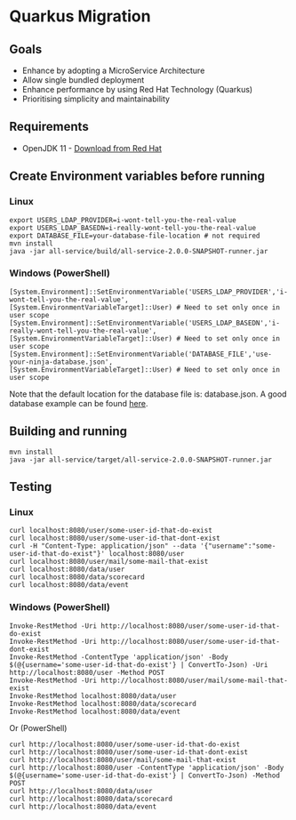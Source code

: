 # Quarkus Migration
## Goals
* Enhance by adopting a MicroService Architecture
* Allow single bundled deployment
* Enhance performance by using Red Hat Technology (Quarkus)
* Prioritising simplicity and maintainability

## Requirements
* OpenJDK 11 - [Download from Red Hat](https://developers.redhat.com/products/openjdk/download)

## Create Environment variables before running
### Linux
```shell script
export USERS_LDAP_PROVIDER=i-wont-tell-you-the-real-value
export USERS_LDAP_BASEDN=i-really-wont-tell-you-the-real-value
export DATABASE_FILE=your-database-file-location # not required
mvn install
java -jar all-service/build/all-service-2.0.0-SNAPSHOT-runner.jar
```

### Windows (PowerShell)
```shell script
[System.Environment]::SetEnvironmentVariable('USERS_LDAP_PROVIDER','i-wont-tell-you-the-real-value',
[System.EnvironmentVariableTarget]::User) # Need to set only once in user scope
[System.Environment]::SetEnvironmentVariable('USERS_LDAP_BASEDN','i-really-wont-tell-you-the-real-value',
[System.EnvironmentVariableTarget]::User) # Need to set only once in user scope
[System.Environment]::SetEnvironmentVariable('DATABASE_FILE','use-your-ninja-database.json',
[System.EnvironmentVariableTarget]::User) # Need to set only once in user scope
```

Note that the default location for the database file is: database.json. A good database example can be found 
[here](test-helper/src/main/resources/com/redhat/services/ninja/test/database.json).

## Building and running
```shell script
mvn install
java -jar all-service/target/all-service-2.0.0-SNAPSHOT-runner.jar
```

## Testing
### Linux
```shell script
curl localhost:8080/user/some-user-id-that-do-exist
curl localhost:8080/user/some-user-id-that-dont-exist
curl -H "Content-Type: application/json" --data '{"username":"some-user-id-that-do-exist"}' localhost:8080/user
curl localhost:8080/user/mail/some-mail-that-exist
curl localhost:8080/data/user
curl localhost:8080/data/scorecard
curl localhost:8080/data/event
```

### Windows (PowerShell)
```shell script
Invoke-RestMethod -Uri http://localhost:8080/user/some-user-id-that-do-exist
Invoke-RestMethod -Uri http://localhost:8080/user/some-user-id-that-dont-exist
Invoke-RestMethod -ContentType 'application/json' -Body $(@{username='some-user-id-that-do-exist'} | ConvertTo-Json) -Uri http://localhost:8080/user -Method POST
Invoke-RestMethod -Uri http://localhost:8080/user/mail/some-mail-that-exist
Invoke-RestMethod localhost:8080/data/user
Invoke-RestMethod localhost:8080/data/scorecard
Invoke-RestMethod localhost:8080/data/event
```

Or (PowerShell)
```shell script
curl http://localhost:8080/user/some-user-id-that-do-exist
curl http://localhost:8080/user/some-user-id-that-dont-exist
curl http://localhost:8080/user/mail/some-mail-that-exist
curl http://localhost:8080/user -ContentType 'application/json' -Body $(@{username='some-user-id-that-do-exist'} | ConvertTo-Json) -Method POST
curl http://localhost:8080/data/user
curl http://localhost:8080/data/scorecard
curl http://localhost:8080/data/event
```